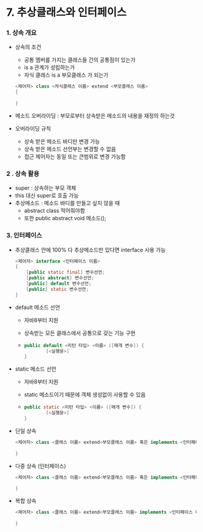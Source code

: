 # 7. 추상클래스와 인터페이스



### 1. 상속 개요

- 상속의 조건 

  - 공통 멤버를 가지는 클래스들 간의 공통점이 있는가
  - is a 관계가 성립하는가
  - 자식 클래스 is a 부모클래스 가 되는가

  ```java
  <제어자> class <자식클래스 이름> extend <부모클래스 이름>
  {
      
  }
  ```

- 메소드 오버라이딩 : 부모로부터 상속받은 메소드의 내용을 재정의 하는것

- 오버라이딩 규칙

  - 상속 받은 메소드 바디만 변경 가능
  - 상속 받은 메소드  선언부는 변경할 수 없음
  - 접근 제어자는 동일 또는 큰범위로 변경 가능함



### 2 . 상속 활용

- super : 상속하는 부모 객체
- this 대신 super로 호출 가능
- 추상메소드 : 메소드 바디를 만들고 싶지 않을 때
  - abstract class 적어줘야함
  - 또한 public abstract void 메소드();



### 3. 인터페이스

- 추상클래스 안에 100% 다 추상메소드만 있다면 interface 사용 가능

  ```java
  <제어자> interface <인터페이스 이름>
  {
      [public static final] 변수선언;
      [public abstract] 변수선언;
      [public] default 변수선언;
      [public] static 변수선언;
  }
  ```

- default 메소드 선언

  - 자바8부터 지원

  - 상속받는 모든 클래스에서 공통으로 갖는 기능 구현

  - ```java
    public default <리턴 타입> <이름> ([매개 변수]) {
        	[<실행문>]
    }
    ```

- static 메소드 선언

  - 자바8부터 지원

  - static 메소드이기 때문에 객체 생성없이 사용할 수 있음

  - ```java
    public static <리턴 타입> <이름> ([매개 변수]) {
        	[<실행문>]
    }
    ```

- 단일 상속

  ```java
  <제어자> class <클래스 이름> extend<부모클래스 이름> 혹은 implements <인터페이스 이름> {
      
  }
  ```

- 다중 상속 (인터페이스)

  ```java
  <제어자> class <클래스 이름> extend<부모클래스 이름> 혹은 implements <인터페이스 이름>, <인터페이스 이름> {
      
  }
  ```

- 복합 상속

  ```java
  <제어자> class <클래스 이름> extend<부모클래스 이름> implements <인터페이스 이름> {
      
  }
  ```

  
